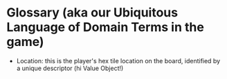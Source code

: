 # Glossary (aka our Ubiquitous Language of Domain Terms in the game)

* Location: this is the player's hex tile location on the board, identified by a unique descriptor (hi Value Object!) 

